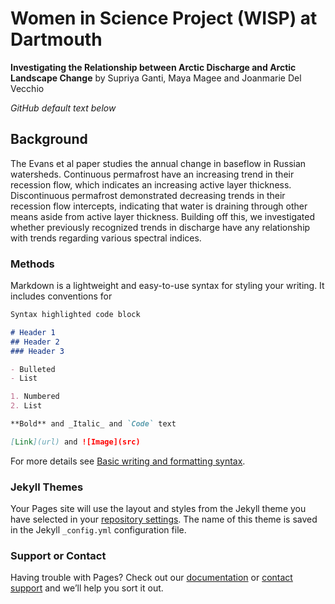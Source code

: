 # Women in Science Project (WISP) at Dartmouth 
<b>Investigating the Relationship between Arctic Discharge and Arctic Landscape Change</b> by Supriya Ganti, Maya Magee and Joanmarie Del Vecchio

<i> GitHub default text below </i>

## Background
The Evans et al paper studies the annual change in baseflow in Russian watersheds. Continuous permafrost have an increasing trend in their recession flow, which indicates an increasing active layer thickness. Discontinuous permafrost demonstrated decreasing trends in their recession flow intercepts, indicating that water is draining through other means aside from active layer thickness. Building off this, we investigated whether previously recognized trends in discharge have any relationship with trends regarding various spectral indices. 


### Methods 


Markdown is a lightweight and easy-to-use syntax for styling your writing. It includes conventions for

```markdown
Syntax highlighted code block

# Header 1
## Header 2
### Header 3

- Bulleted
- List

1. Numbered
2. List

**Bold** and _Italic_ and `Code` text

[Link](url) and ![Image](src)
```

For more details see [Basic writing and formatting syntax](https://docs.github.com/en/github/writing-on-github/getting-started-with-writing-and-formatting-on-github/basic-writing-and-formatting-syntax).

### Jekyll Themes

Your Pages site will use the layout and styles from the Jekyll theme you have selected in your [repository settings](https://github.com/jmdelvecchio/WISP_arctic_hydro/settings/pages). The name of this theme is saved in the Jekyll `_config.yml` configuration file.

### Support or Contact

Having trouble with Pages? Check out our [documentation](https://docs.github.com/categories/github-pages-basics/) or [contact support](https://support.github.com/contact) and we’ll help you sort it out.
